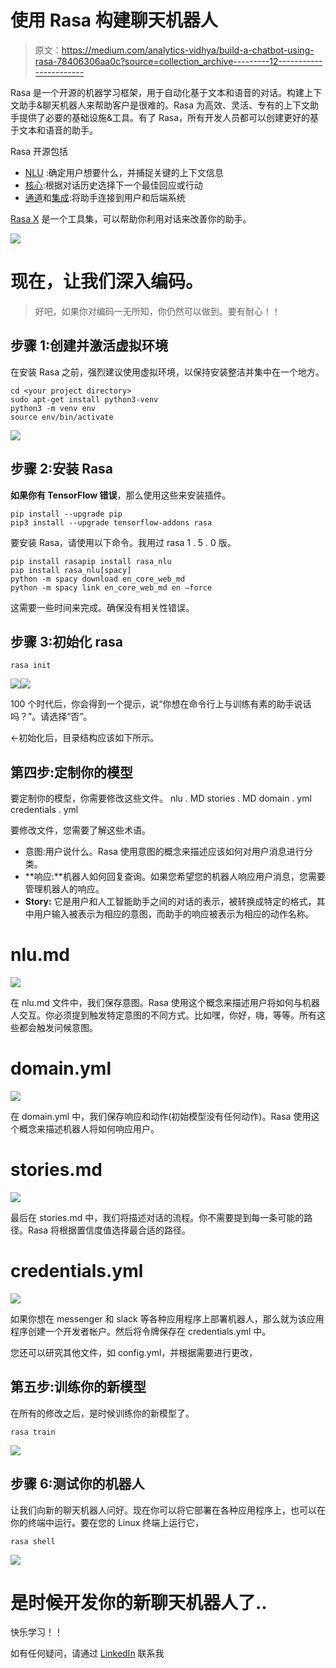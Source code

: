 # 使用 Rasa 构建聊天机器人

> 原文：<https://medium.com/analytics-vidhya/build-a-chatbot-using-rasa-78406306aa0c?source=collection_archive---------12----------------------->

Rasa 是一个开源的机器学习框架，用于自动化基于文本和语音的对话。构建上下文助手&聊天机器人来帮助客户是很难的。Rasa 为高效、灵活、专有的上下文助手提供了必要的基础设施&工具。有了 Rasa，所有开发人员都可以创建更好的基于文本和语音的助手。

Rasa 开源包括

*   [NLU](https://rasa.com/docs/rasa/nlu/about/) :确定用户想要什么，并捕捉关键的上下文信息
*   [核心](https://rasa.com/docs/rasa/core/about/):根据对话历史选择下一个最佳回应或行动
*   [通道](https://rasa.com/docs/rasa/user-guide/messaging-and-voice-channels/)和[集成](https://rasa.com/docs/rasa/core/actions/#custom-actions/):将助手连接到用户和后端系统

[Rasa X](https://rasa.com/docs/rasa-x/) 是一个工具集，可以帮助你利用对话来改善你的助手。

![](img/0d6fcce1b71ca3c721761433cf78f96a.png)

# 现在，让我们深入编码。

> 好吧，如果你对编码一无所知，你仍然可以做到。要有耐心！！

## 步骤 1:创建并激活虚拟环境

在安装 Rasa 之前，强烈建议使用虚拟环境，以保持安装整洁并集中在一个地方。

```
cd <your project directory>
sudo apt-get install python3-venv
python3 -m venv env
source env/bin/activate
```

![](img/ca8f069c07a94544e30b707ba951c0f4.png)

## 步骤 2:安装 Rasa

**如果你有 TensorFlow 错误**，那么使用这些来安装插件。

```
pip install --upgrade pip
pip3 install --upgrade tensorflow-addons rasa
```

要安装 Rasa，请使用以下命令。我用过 rasa 1 . 5 . 0 版。

```
pip install rasapip install rasa_nlu
pip install rasa_nlu[spacy]
python -m spacy download en_core_web_md
python -m spacy link en_core_web_md en –force
```

这需要一些时间来完成。确保没有相关性错误。

## 步骤 3:初始化 rasa

```
rasa init
```

![](img/881ef62b386eff1e5fb1b909ec3a81e5.png)![](img/b5018fba27cbf3f9a71707c1a2d00d30.png)

100 个时代后，你会得到一个提示，说“你想在命令行上与训练有素的助手说话吗？”。请选择“否”。

←初始化后，目录结构应该如下所示。

## 第四步:定制你的模型

要定制你的模型，你需要修改这些文件。
nlu . MD
stories . MD
domain . yml
credentials . yml

要修改文件，您需要了解这些术语。

*   意图:用户说什么。Rasa 使用意图的概念来描述应该如何对用户消息进行分类。
*   **响应:**机器人如何回复查询。如果您希望您的机器人响应用户消息，您需要管理机器人的响应。
*   **Story:** 它是用户和人工智能助手之间的对话的表示，被转换成特定的格式，其中用户输入被表示为相应的意图，而助手的响应被表示为相应的动作名称。

# nlu.md

![](img/c7a8b1a589015dea56c66155897ef0ed.png)

在 nlu.md 文件中，我们保存意图。Rasa 使用这个概念来描述用户将如何与机器人交互。你必须提到触发特定意图的不同方式。比如嘿，你好，嗨，等等。所有这些都会触发问候意图。

# domain.yml

![](img/486d1bcea31f7e2b8dafb8d9e9144b4b.png)

在 domain.yml 中，我们保存响应和动作(初始模型没有任何动作)。Rasa 使用这个概念来描述机器人将如何响应用户。

# stories.md

![](img/c2ef0a6eb1741c5e04ad279c7d51bfa0.png)

最后在 stories.md 中，我们将描述对话的流程。你不需要提到每一条可能的路径。Rasa 将根据置信度值选择最合适的路径。

# credentials.yml

![](img/f8f9b881c59d176b834b2277d0917ceb.png)

如果你想在 messenger 和 slack 等各种应用程序上部署机器人，那么就为该应用程序创建一个开发者帐户。然后将令牌保存在 credentials.yml 中。

您还可以研究其他文件，如 config.yml，并根据需要进行更改，

## 第五步:训练你的新模型

在所有的修改之后，是时候训练你的新模型了。

```
rasa train
```

![](img/6993874baad0226ef5e96586699cf814.png)

## 步骤 6:测试你的机器人

让我们向新的聊天机器人问好。现在你可以将它部署在各种应用程序上，也可以在你的终端中运行。要在您的 Linux 终端上运行它，

```
rasa shell
```

![](img/4df52ed2aab83215217996517b03e68b.png)

# 是时候开发你的新聊天机器人了..
快乐学习！！

如有任何疑问，请通过 [LinkedIn](https://www.linkedin.com/in/sandip-palit/) 联系我